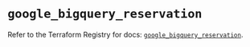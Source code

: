 # `google_bigquery_reservation`

Refer to the Terraform Registry for docs: [`google_bigquery_reservation`](https://registry.terraform.io/providers/hashicorp/google/5.16.0/docs/resources/bigquery_reservation).
